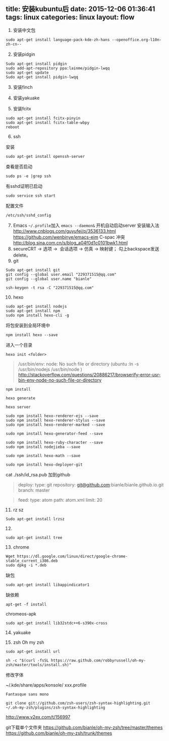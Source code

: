 title: 安装kubuntu后
date: 2015-12-06 01:36:41
tags: linux
categories: linux
layout: flow
---


1. 安装中文包

```
sudo apt-get install language-pack-kde-zh-hans --openoffice.org-l10n-zh-cn--
```

2. 安装pidgin

```
Sudo apt-get install pidgin
sudo add-apt-repository ppa:lainme/pidgin-lwqq
sudo apt-get update
Sudo apt-get install pidgin-lwqq
```

3. 安装finch

4. 安装yakuake

5. 安装fcitx

```
sudo apt-get install fcitx-pinyin
sudo apt-get install fcitx-table-wbpy
reboot
```

6. ssh

安装
```
sudo apt-get install openssh-server
```
查看是否启动
```
sudo ps -e |grep ssh
```
有sshd证明已启动
```
sudo service ssh start
```

配置文件

`/etc/ssh/sshd_config`


7. Emacs
`~/.profile`加入
`emacs --daemon&`
开机自动启动server
安装输入法
http://www.cnblogs.com/guyufei/p/3536133.html
https://github.com/wenbinye/emacs-eim
C-spac 冲突
http://blog.sina.com.cn/s/blog_a04f0d1c0101bwk1.html
8. secureCRT -> 选项 ->  会话选项 -> 仿真 -> 映射键； 勾上backspace发送delete。	
9. git
```
Sudo apt-get install git
git config --global user.email "229371515@qq.com"
git config --global user.name "bianle"
```

```
ssh-keygen -t rsa -C "229371515@qq.com"
```



10.  hexo
```
sudo apt-get install nodejs
sudo apt-get install npm
sudo npm install hexo-cli -g 
```
将包安装到全局环境中
```
npm install hexo --save
```

进入一个目录

```
hexo init <folder>
```
>/usr/bin/env: node: No such file or directory
>(ubuntu :ln -s /usr/bin/nodejs /usr/bin/node )
http://stackoverflow.com/questions/20886217/browserify-error-usr-bin-env-node-no-such-file-or-directory

```
npm install
```

```
hexo generate
```

```
hexo server
```

```
sudo npm install hexo-renderer-ejs --save
sudo npm install hexo-renderer-stylus --save
sudo npm install hexo-renderer-marked --save
```

```
sudo npm install hexo-generator-feed --save
```

```
sudo npm install hexo-ruby-character --save
sudo npm install nodejieba --save
```
```
sudo npm install hexo-math --save
```

```
sudo npm install hexo-deployer-git
```

cat ./ssh/id_rsa.pub
加到github 

>deploy:
>  type: git
>  repository: git@github.com:bianle/bianle.github.io.git
>  branch: master

>feed:
>  type: atom
>  path: atom.xml
>  limit: 20

11. rz sz
```
Sudo apt-get install lrzsz
```

12. 
```
sudo apt-get install tree
```

13.  chrome
```
Wget https://dl.google.com/linux/direct/google-chrome-stable_current_i386.deb
sudo dpkg -i *.deb 
```
缺包
```
sudo apt-get install libappindicator1
```
缺依赖
```
apt-get -f install
```

chromeos-apk
```
sudo apt-get install lib32stdc++6-s390x-cross
```


14. yakuake

15. zsh
Oh my zsh
```
sudo apt-get install url
```
```
sh -c "$(curl -fsSL https://raw.github.com/robbyrussell/oh-my-zsh/master/tools/install.sh)"
```

修改字体

~/.kde/share/apps/konsole/
xxx.profile

`Fantasque sans mono`

```
git clone git://github.com/zsh-users/zsh-syntax-highlighting.git ~/.oh-my-zsh/plugins/zsh-syntax-highlighting
```
http://www.v2ex.com/t/156997

git下载单个文件夹
https://github.com/bianle/oh-my-zsh/tree/master/themes
https://github.com/bianle/oh-my-zsh/trunk/themes

